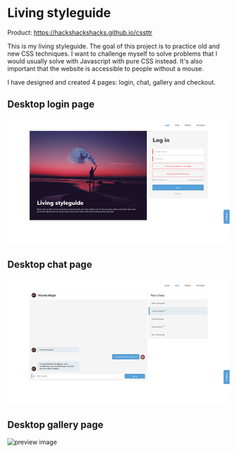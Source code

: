# Living styleguide
Product: https://hackshackshacks.github.io/cssttr

This is my living styleguide. The goal of this project is to practice old and new CSS techniques. I want to challenge myself to solve problems that I would usually solve with Javascript with pure CSS instead. It's also important that the website is accessible to people without a mouse. 

I have designed and created 4 pages: login, chat, gallery and checkout.

## Desktop login page

![preview image](/assets/images/login_desk.png)

## Desktop chat page

![preview image](/assets/images/chat_desk.png)

## Desktop gallery page

![preview image](/assets/images/gallery_desk.png)